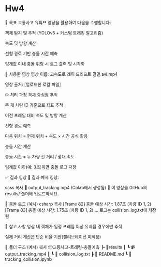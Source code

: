 # Hw4
🎯 목표
교통사고 유튜브 영상을 활용하여 다음을 수행합니다:

객체 탐지 및 추적 (YOLOv5 + 커스텀 트래킹 알고리즘)

속도 및 방향 계산

선형 경로 기반 충돌 시간 예측

임계값 이내 충돌 위험 시 로그 출력 및 시각화

📂 사용한 영상
영상 이름: 고속도로 레이 드리프트 결말.avi.mp4

영상 출처: [업로드한 로컬 파일]

⚙️ 처리 과정
객체 중심점 추적

두 개 차량 ID 기준으로 좌표 추적

이전 프레임 대비 속도 및 방향 계산

선형 경로 예측

다음 위치 = 현재 위치 + 속도 × 시간 공식 활용

충돌 시간 계산

충돌 시간 = 두 차량 간 거리 / 상대 속도

임계값 이하(예: 3초)이면 충돌 로그 저장

✅ 결과 영상
🔽 결과 예시 영상:

scss
복사
📁 output_tracking.mp4 (Colab에서 생성됨)
💾 이 영상을 GitHub의 results/ 폴더에 업로드하세요.

📝 충돌 로그 (예시)
csharp
복사
[Frame 82] 충돌 예상 시간: 1.87초 (차량 ID 1, 2)
[Frame 83] 충돌 예상 시간: 1.75초 (차량 ID 1, 2)
...
로그는 collision_log.txt에 저장됨



📌 참고 사항
영상 내 객체가 일정 프레임 이상 유지될 경우에만 추적

실제 거리 계산은 단순 비율 기반(캘리브레이션 미적용)

📁 폴더 구조 (예시)
복사
📦교통사고-트래킹-충돌예측
 ┣ 📂results
 ┃ ┗ 📹 output_tracking.mp4
 ┃ ┗ 📄 collision_log.txt
 ┣ 📄 README.md
 ┗ 📄 tracking_collision.ipynb
